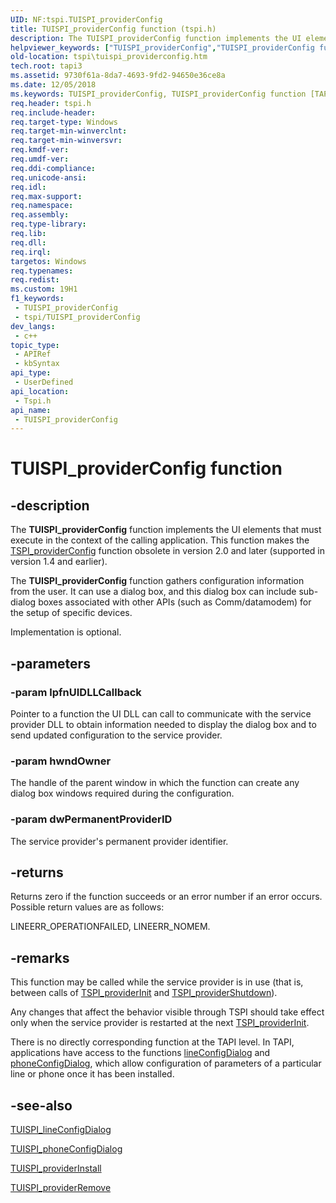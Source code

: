 ```yaml
---
UID: NF:tspi.TUISPI_providerConfig
title: TUISPI_providerConfig function (tspi.h)
description: The TUISPI_providerConfig function implements the UI elements that must execute in the context of the calling application. This function makes the TSPI_providerConfig function obsolete in version 2.0 and later (supported in version 1.4 and earlier).
helpviewer_keywords: ["TUISPI_providerConfig","TUISPI_providerConfig function [TAPI 2.2]","_tspi_tuispi_providerconfig","tspi.tuispi_providerconfig","tspi/TUISPI_providerConfig"]
old-location: tspi\tuispi_providerconfig.htm
tech.root: tapi3
ms.assetid: 9730f61a-8da7-4693-9fd2-94650e36ce8a
ms.date: 12/05/2018
ms.keywords: TUISPI_providerConfig, TUISPI_providerConfig function [TAPI 2.2], _tspi_tuispi_providerconfig, tspi.tuispi_providerconfig, tspi/TUISPI_providerConfig
req.header: tspi.h
req.include-header: 
req.target-type: Windows
req.target-min-winverclnt: 
req.target-min-winversvr: 
req.kmdf-ver: 
req.umdf-ver: 
req.ddi-compliance: 
req.unicode-ansi: 
req.idl: 
req.max-support: 
req.namespace: 
req.assembly: 
req.type-library: 
req.lib: 
req.dll: 
req.irql: 
targetos: Windows
req.typenames: 
req.redist: 
ms.custom: 19H1
f1_keywords:
 - TUISPI_providerConfig
 - tspi/TUISPI_providerConfig
dev_langs:
 - c++
topic_type:
 - APIRef
 - kbSyntax
api_type:
 - UserDefined
api_location:
 - Tspi.h
api_name:
 - TUISPI_providerConfig
---
```


# TUISPI_providerConfig function


## -description

The 
<b>TUISPI_providerConfig</b> function implements the UI elements that must execute in the context of the calling application. This function makes the 
<a href="https://docs.microsoft.com/windows/desktop/api/tspi/nf-tspi-tspi_providerconfig">TSPI_providerConfig</a> function obsolete in version 2.0 and later (supported in version 1.4 and earlier).

The 
<b>TUISPI_providerConfig</b> function gathers configuration information from the user. It can use a dialog box, and this dialog box can include sub-dialog boxes associated with other APIs (such as Comm/datamodem) for the setup of specific devices.

Implementation is optional.

## -parameters

### -param lpfnUIDLLCallback

Pointer to a function the UI DLL can call to communicate with the service provider DLL to obtain information needed to display the dialog box and to send updated configuration to the service provider.

### -param hwndOwner

The handle of the parent window in which the function can create any dialog box windows required during the configuration.

### -param dwPermanentProviderID

The service provider's permanent provider identifier.

## -returns

Returns zero if the function succeeds or an error number if an error occurs. Possible return values are as follows:

LINEERR_OPERATIONFAILED, LINEERR_NOMEM.

## -remarks

This function may be called while the service provider is in use (that is, between calls of 
<a href="https://docs.microsoft.com/windows/desktop/api/tspi/nf-tspi-tspi_providerinit">TSPI_providerInit</a> and 
<a href="https://docs.microsoft.com/windows/desktop/api/tspi/nf-tspi-tspi_providershutdown">TSPI_providerShutdown</a>).

Any changes that affect the behavior visible through TSPI should take effect only when the service provider is restarted at the next 
<a href="https://docs.microsoft.com/windows/desktop/api/tspi/nf-tspi-tspi_providerinit">TSPI_providerInit</a>.

There is no directly corresponding function at the TAPI level. In TAPI, applications have access to the functions 
<a href="https://docs.microsoft.com/windows/desktop/api/tapi/nf-tapi-lineconfigdialog">lineConfigDialog</a> and 
<a href="https://docs.microsoft.com/windows/desktop/api/tapi/nf-tapi-phoneconfigdialog">phoneConfigDialog</a>, which allow configuration of parameters of a particular line or phone once it has been installed.

## -see-also

<a href="https://docs.microsoft.com/windows/desktop/api/tspi/nf-tspi-tuispi_lineconfigdialog">TUISPI_lineConfigDialog</a>



<a href="https://docs.microsoft.com/windows/desktop/api/tspi/nf-tspi-tuispi_phoneconfigdialog">TUISPI_phoneConfigDialog</a>



<a href="https://docs.microsoft.com/windows/desktop/api/tspi/nf-tspi-tuispi_providerinstall">TUISPI_providerInstall</a>



<a href="https://docs.microsoft.com/windows/desktop/api/tspi/nf-tspi-tuispi_providerremove">TUISPI_providerRemove</a>

